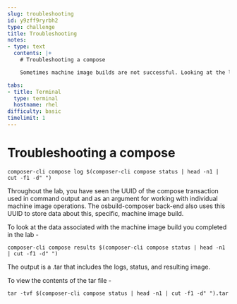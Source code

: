 ```yaml
---
slug: troubleshooting
id: y9zff9ryrbh2
type: challenge
title: Troubleshooting
notes:
- type: text
  contents: |+
    # Troubleshooting a compose

    Sometimes machine image builds are not successful. Looking at the logs of the build may be useful when troubleshooting.

tabs:
- title: Terminal
  type: terminal
  hostname: rhel
difficulty: basic
timelimit: 1
---
```

# Troubleshooting a compose

```
composer-cli compose log $(composer-cli compose status | head -n1 | cut -f1 -d" ")
```

Throughout the lab, you have seen the UUID of the compose transaction used in
command output and as an argument for working with individual machine image
operations.  The osbuild-composer back-end also uses this UUID to store data about
this, specific, machine image build.

To look at the data associated with the machine image build you completed in the lab -

```
composer-cli compose results $(composer-cli compose status | head -n1 | cut -f1 -d" ")
```

The output is a .tar that includes the logs, status, and resulting image.

To view the contents of the tar file -

```
tar -tvf $(composer-cli compose status | head -n1 | cut -f1 -d" ").tar
```
